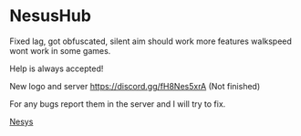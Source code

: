 # NesusHub

Fixed lag, got obfuscated, silent aim should work more features walkspeed wont work in some games.

Help is always accepted!

New logo and server https://discord.gg/fH8Nes5xrA (Not finished)

For any bugs report them in the server and I will try to fix.

[Nesys](https://user-images.githubusercontent.com/102983952/176994298-c244a681-e3d6-4302-aa93-88f88465814a.png)
